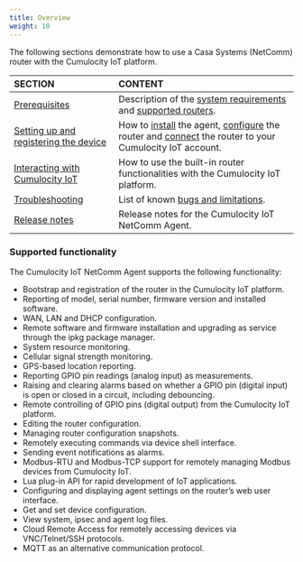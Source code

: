 ```yaml
---
title: Overview
weight: 10
---
```


The following sections demonstrate how to use a Casa Systems (NetComm) router with the Cumulocity IoT platform.

|SECTION|CONTENT|
|:---|:---|
|[Prerequisites](#prerequisites)|Description of the [system requirements](#sys-req) and [supported routers](#support-router).
|[Setting up and registering the device](#setup)|How to [install](#install-agent) the agent, [configure](#configure) the router and [connect](#connect) the router to your Cumulocity IoT account.
|[Interacting with Cumulocity IoT](#interaction)|How to use the built-in router functionalities with the Cumulocity IoT platform.
|[Troubleshooting](#troubleshooting)|List of known [bugs and limitations](#troubleshooting).
|[Release notes](#release-history)|Release notes for the Cumulocity IoT NetComm Agent.

### Supported functionality

The Cumulocity IoT NetComm Agent supports the following functionality:

* Bootstrap and registration of the router in the Cumulocity IoT platform.
* Reporting of model, serial number, firmware version and installed software.
* WAN, LAN and DHCP configuration.
* Remote software and firmware installation and upgrading as service through the ipkg package manager.
* System resource monitoring.
* Cellular signal strength monitoring.
* GPS-based location reporting.
* Reporting GPIO pin readings (analog input) as measurements.
* Raising and clearing alarms based on whether a GPIO pin (digital input) is open or closed in a circuit, including debouncing.
* Remote controlling of GPIO pins (digital output) from the Cumulocity IoT platform.
* Editing the router configuration.
* Managing router configuration snapshots.
* Remotely executing commands via device shell interface.
* Sending event notifications as alarms.
* Modbus-RTU and Modbus-TCP support for remotely managing Modbus devices from Cumulocity IoT.
* Lua plug-in API for rapid development of IoT applications.
* Configuring and displaying agent settings on the router’s web user interface.
* Get and set device configuration.
* View system, ipsec and agent log files.
* Cloud Remote Access for remotely accessing devices via VNC/Telnet/SSH protocols.
* MQTT as an alternative communication protocol.
